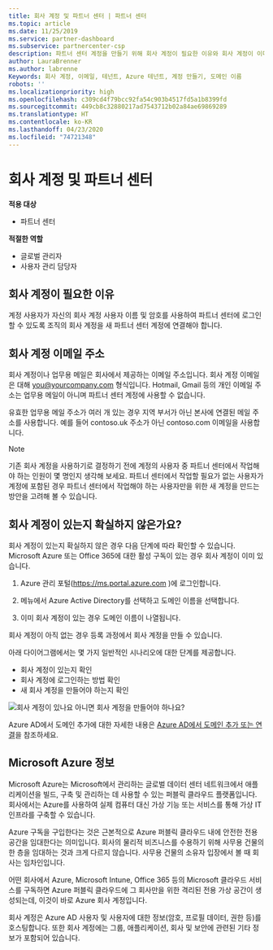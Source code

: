 ```yaml
---
title: 회사 계정 및 파트너 센터 | 파트너 센터
ms.topic: article
ms.date: 11/25/2019
ms.service: partner-dashboard
ms.subservice: partnercenter-csp
description: 파트너 센터 계정을 만들기 위해 회사 계정이 필요한 이유와 회사 계정이 이미 있는지 여부를 알아봅니다.
author: LauraBrenner
ms.author: labrenne
Keywords: 회사 계정, 이메일, 테넌트, Azure 테넌트, 계정 만들기, 도메인 이름
robots: ''
ms.localizationpriority: high
ms.openlocfilehash: c309cd4f79bcc92fa54c903b4517fd5a1b8399fd
ms.sourcegitcommit: 449cb8c32880217ad7543712b02a84ae69869289
ms.translationtype: HT
ms.contentlocale: ko-KR
ms.lasthandoff: 04/23/2020
ms.locfileid: "74721348"
---
```

# <a name="your-company-work-account-and-partner-center"></a>회사 계정 및 파트너 센터  

**적용 대상**

-  파트너 센터

**적절한 역할**

- 글로벌 관리자
- 사용자 관리 담당자

## <a name="why-you-need-a-work-account"></a>회사 계정이 필요한 이유

계정 사용자가 자신의 회사 계정 사용자 이름 및 암호를 사용하여 파트너 센터에 로그인할 수 있도록 조직의 회사 계정을 새 파트너 센터 계정에 연결해야 합니다.

## <a name="the-work-account-email-address"></a>회사 계정 이메일 주소

회사 계정이나 업무용 메일은 회사에서 제공하는 이메일 주소입니다. 회사 계정 이메일은 대해 you@yourcompany.com 형식입니다. Hotmail, Gmail 등의 개인 이메일 주소는 업무용 메일이 아니며 파트너 센터 계정에 사용할 수 없습니다. 

유효한 업무용 메일 주소가 여러 개 있는 경우 지역 부서가 아닌 본사에 연결된 메일 주소를 사용합니다. 예를 들어 contoso.uk 주소가 아닌 contoso.com 이메일을 사용합니다.

> [!NOTE]  
> 기존 회사 계정을 사용하기로 결정하기 전에 계정의 사용자 중 파트너 센터에서 작업해야 하는 인원이 몇 명인지 생각해 보세요. 파트너 센터에서 작업할 필요가 없는 사용자가 계정에 포함된 경우 파트너 센터에서 작업해야 하는 사용자만을 위한 새 계정을 만드는 방안을 고려해 볼 수 있습니다.


## <a name="not-sure-if-your-company-already-has-a-work-account"></a>회사 계정이 있는지 확실하지 않은가요?

회사 계정이 있는지 확실하지 않은 경우 다음 단계에 따라 확인할 수 있습니다. Microsoft Azure 또는 Office 365에 대한 활성 구독이 있는 경우 회사 계정이 이미 있습니다.

1. Azure 관리 포털(https://ms.portal.azure.com )에 로그인합니다.

2. 메뉴에서 Azure Active Directory를 선택하고 도메인 이름을 선택합니다.

3. 이미 회사 계정이 있는 경우 도메인 이름이 나열됩니다.

회사 계정이 아직 없는 경우 등록 과정에서 회사 계정을 만들 수 있습니다.

아래 다이어그램에서는 몇 가지 일반적인 시나리오에 대한 단계를 제공합니다.

- 회사 계정이 있는지 확인 
- 회사 계정에 로그인하는 방법 확인 
- 새 회사 계정을 만들어야 하는지 확인


![회사 계정이 있나요 아니면 회사 계정을 만들어야 하나요?](images/onboardingAADFlow.png)

Azure AD에서 도메인 추가에 대한 자세한 내용은 [Azure AD에서 도메인 추가 또는 연결](https://docs.microsoft.com/azure/active-directory/active-directory-add-domain)을 참조하세요.

## <a name="about-microsoft-azure"></a>Microsoft Azure 정보

Microsoft Azure는 Microsoft에서 관리하는 글로벌 데이터 센터 네트워크에서 애플리케이션을 빌드, 구축 및 관리하는 데 사용할 수 있는 퍼블릭 클라우드 플랫폼입니다. 회사에서는 Azure를 사용하여 실제 컴퓨터 대신 가상 기능 또는 서비스를 통해 가상 IT 인프라를 구축할 수 있습니다. 

Azure 구독을 구입한다는 것은 근본적으로 Azure 퍼블릭 클라우드 내에 안전한 전용 공간을 임대한다는 의미입니다. 회사의 물리적 비즈니스를 수용하기 위해 사무용 건물의 한 층을 임대하는 것과 크게 다르지 않습니다. 사무용 건물의 소유자 입장에서 볼 때 회사는 임차인입니다. 

어떤 회사에서 Azure, Microsoft Intune, Office 365 등의 Microsoft 클라우드 서비스를 구독하면 Azure 퍼블릭 클라우드에 그 회사만을 위한 격리된 전용 가상 공간이 생성되는데, 이것이 바로 Azure 회사 계정입니다. 

회사 계정은 Azure AD 사용자 및 사용자에 대한 정보(암호, 프로필 데이터, 권한 등)를 호스팅합니다. 또한 회사 계정에는 그룹, 애플리케이션, 회사 및 보안에 관련된 기타 정보가 포함되어 있습니다. 
